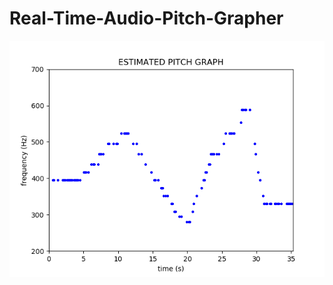 # Real-Time-Audio-Pitch-Grapher

![Screenshot](https://github.com/justinbrinkman/Real-Time-Audio-Pitch-Grapher/blob/master/Figure_2.png)


